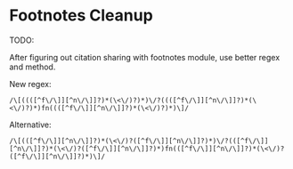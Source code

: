 Footnotes Cleanup
=================

TODO:

After figuring out citation sharing with footnotes module, use better regex and method.

New regex:

`/\[((([^f\/\]][^n\/\]]?)*(\<\/)?)*)\/?((([^f\/\]][^n\/\]]?)*(\<\/)?)*)fn((([^f\/\]][^n\/\]]?)*(\<\/)?)*)\]/`

Alternative:

`/\[(([^f\/\]][^n\/\]]?)*(\<\/)?([^f\/\]][^n\/\]]?)*)\/?(([^f\/\]][^n\/\]]?)*(\<\/)?([^f\/\]][^n\/\]]?)*)fn(([^f\/\]][^n\/\]]?)*(\<\/)?([^f\/\]][^n\/\]]?)*)\]/`
